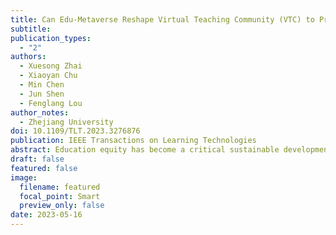 ```yaml
---
title: Can Edu-Metaverse Reshape Virtual Teaching Community (VTC) to Promote Educational Equity? An Exploratory Study
subtitle: 
publication_types:
  - "2"
authors:
  - Xuesong Zhai
  - Xiaoyan Chu
  - Min Chen
  - Jun Shen
  - Fenglang Lou
author_notes:
  - Zhejiang University
doi: 10.1109/TLT.2023.3276876
publication: IEEE Transactions on Learning Technologies
abstract: Education equity has become a critical sustainable development goal worldwide, and it has aroused significant concern among educators. While virtual teaching communities have emerged as an approach to minimizing educational inequity through resource sharing and information exchange, the achievement of deep collaboration among individuals remains an area that requires further study. Metaverse, with its advanced behavior interaction capabilities, has shown potential in promoting deep collaboration and communication among individuals. However, the pathway towards leveraging Metaverse for enhancing educational equity remains unclear. To address this gap, this study aims to review the concept and educational applications of Metaverse, as well as its evolution to pedagogical interactions within virtual teaching communities. Specifically, this paper proposes the possibility of achieving educational equity by establishing a Metaverse-supported virtual community that leverages immersive environments for behavior interaction, employs diversified avatars for affective communication, and implements equitable mechanisms for knowledge creation. Overall, the present study underscores the importance of constructing a warmer virtual teaching community that promotes deep collaboration and equitable knowledge creation. By leveraging the capabilities of Metaverse, educators and learners can work together to create a more inclusive and equitable learning environment.
draft: false
featured: false
image:
  filename: featured
  focal_point: Smart
  preview_only: false
date: 2023-05-16
---
```

